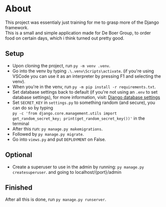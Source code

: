 # About
This project was essentialy just training for me to grasp more of the Django framework.
<br>
This is a small and simple application made for De Boer Group, to order food on certain days, which i think turned out pretty good.


## Setup
* Upon cloning the project, run `py -m venv .venv`. 
* Go into the venv by typing `.\.venv\Scripts\activate`. 
(if you're using VSCode you can use it as an interpreter by pressing F1 and selecting the venv). 
* When you're in the venv, run `py -m pip install -r requirements.txt`. 
* Set database settings back to default (if you're not using an `.env` to set database settings), for more information, visit: [Django database settings](https://docs.djangoproject.com/en/4.1/ref/settings/#databases)
* Set `SECRET_KEY` in `settings.py` to something random (and secure), you can do so by typing <br>`py -c 'from django.core.management.utils import get_random_secret_key; print(get_random_secret_key())'` in the terminal
* After this run: `py manage.py makemigrations`. 
* Followed by `py manage.py migrate`. 
* Go into `views.py` and put `DEPLOYMENT` on False.

## Optional
* Create a superuser to use in the admin by running: `py manage.py createsuperuser`. and going to localhost/{port}/admin

## Finished
After all this is done, run `py manage.py runserver`.
